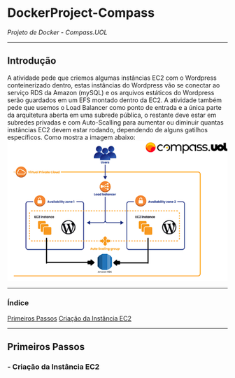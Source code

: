 # DockerProject-Compass
_Projeto de Docker - Compass.UOL_

---

## Introdução

A atividade pede que criemos algumas instâncias EC2 com o Wordpress conteinerizado dentro, estas instâncias do Wordpress vão se conectar ao serviço RDS da Amazon (mySQL) e os arquivos estáticos do Wordpress serão guardados em um EFS montado dentro da EC2. A atividade também pede que usemos o Load Balancer como ponto de entrada e a única parte da arquitetura aberta em uma subrede pública, o restante deve estar em subredes privadas e com Auto-Scalling para aumentar ou diminuir quantas instâncias EC2 devem estar rodando, dependendo de alguns gatilhos específicos. Como mostra a imagem abaixo:
![Topologia da Nuvem AWS que a atividade pede](imgs/image.png)

---

### Índice

[Primeiros Passos](##PrimeirosPassos)
[Criação da Instância EC2](###-criaçãodainstânciaec2)

---

## Primeiros Passos

### - Criação da Instância EC2



